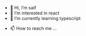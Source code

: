 - 👋 Hi, I’m saif
- 👀 I’m interested in react
- 🌱 I’m currently learning typescript
<!-- - 💞️ I’m looking to collaborate on  -->
- 📫 How to reach me ...
<!---
hamdaresaif/hamdaresaif is a ✨ special ✨ repository because its `README.md` (this file) appears on your GitHub profile.
You can click the Preview link to take a look at your changes.
--->
